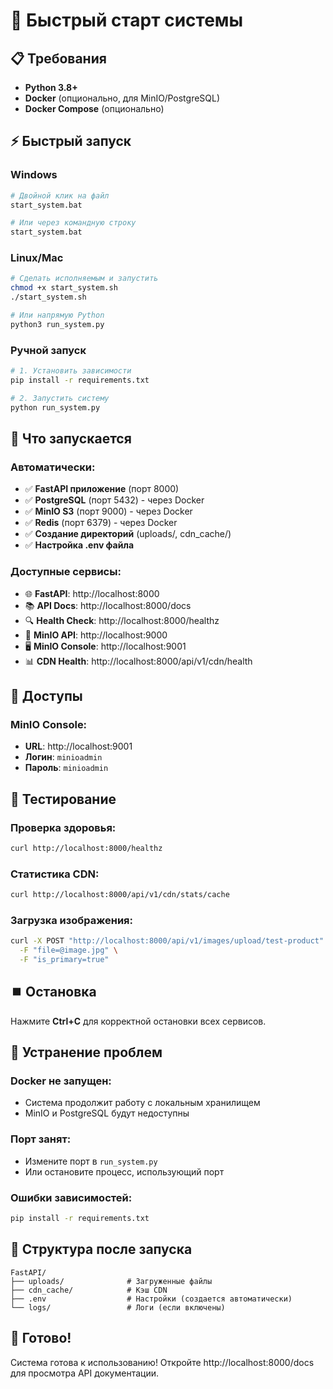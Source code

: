 # 🚀 Быстрый старт системы

## 📋 Требования

- **Python 3.8+**
- **Docker** (опционально, для MinIO/PostgreSQL)
- **Docker Compose** (опционально)

## ⚡ Быстрый запуск

### Windows
```bash
# Двойной клик на файл
start_system.bat

# Или через командную строку
start_system.bat
```

### Linux/Mac
```bash
# Сделать исполняемым и запустить
chmod +x start_system.sh
./start_system.sh

# Или напрямую Python
python3 run_system.py
```

### Ручной запуск
```bash
# 1. Установить зависимости
pip install -r requirements.txt

# 2. Запустить систему
python run_system.py
```

## 🎯 Что запускается

### Автоматически:
- ✅ **FastAPI приложение** (порт 8000)
- ✅ **PostgreSQL** (порт 5432) - через Docker
- ✅ **MinIO S3** (порт 9000) - через Docker  
- ✅ **Redis** (порт 6379) - через Docker
- ✅ **Создание директорий** (uploads/, cdn_cache/)
- ✅ **Настройка .env файла**

### Доступные сервисы:
- 🌐 **FastAPI**: http://localhost:8000
- 📚 **API Docs**: http://localhost:8000/docs
- 🔍 **Health Check**: http://localhost:8000/healthz
- 💾 **MinIO API**: http://localhost:9000
- 🖥️ **MinIO Console**: http://localhost:9001
- 📊 **CDN Health**: http://localhost:8000/api/v1/cdn/health

## 🔑 Доступы

### MinIO Console:
- **URL**: http://localhost:9001
- **Логин**: `minioadmin`
- **Пароль**: `minioadmin`

## 🧪 Тестирование

### Проверка здоровья:
```bash
curl http://localhost:8000/healthz
```

### Статистика CDN:
```bash
curl http://localhost:8000/api/v1/cdn/stats/cache
```

### Загрузка изображения:
```bash
curl -X POST "http://localhost:8000/api/v1/images/upload/test-product" \
  -F "file=@image.jpg" \
  -F "is_primary=true"
```

## ⏹️ Остановка

Нажмите **Ctrl+C** для корректной остановки всех сервисов.

## 🔧 Устранение проблем

### Docker не запущен:
- Система продолжит работу с локальным хранилищем
- MinIO и PostgreSQL будут недоступны

### Порт занят:
- Измените порт в `run_system.py`
- Или остановите процесс, использующий порт

### Ошибки зависимостей:
```bash
pip install -r requirements.txt
```

## 📁 Структура после запуска

```
FastAPI/
├── uploads/              # Загруженные файлы
├── cdn_cache/            # Кэш CDN
├── .env                  # Настройки (создается автоматически)
└── logs/                 # Логи (если включены)
```

## 🎉 Готово!

Система готова к использованию! Откройте http://localhost:8000/docs для просмотра API документации.
